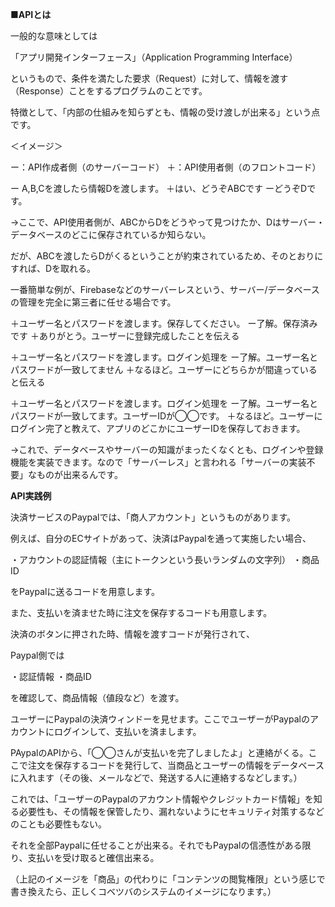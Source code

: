 **■APIとは**

一般的な意味としては

「アプリ開発インターフェース」（Application Programming Interface）

というもので、条件を満たした要求（Request）に対して、情報を渡す（Response）ことをするプログラムのことです。

特徴として、「内部の仕組みを知らずとも、情報の受け渡しが出来る」という点です。

＜イメージ＞

ー：API作成者側（のサーバーコード）
＋：API使用者側（のフロントコード）

ー A,B,Cを渡したら情報Dを渡します。
＋はい、どうぞABCです
ーどうぞDです。

→ここで、API使用者側が、ABCからDをどうやって見つけたか、Dはサーバー・データベースのどこに保存されているか知らない。

だが、ABCを渡したらDがくるということが約束されているため、そのとおりにすれば、Dを取れる。

一番簡単な例が、Firebaseなどのサーバーレスという、サーバー/データベースの管理を完全に第三者に任せる場合です。

＋ユーザー名とパスワードを渡します。保存してください。
ー了解。保存済みです
＋ありがとう。ユーザーに登録完成したことを伝える

＋ユーザー名とパスワードを渡します。ログイン処理を
ー了解。ユーザー名とパスワードが一致してません
＋なるほど。ユーザーにどちらかが間違っていると伝える

＋ユーザー名とパスワードを渡します。ログイン処理を
ー了解。ユーザー名とパスワードが一致してます。ユーザーIDが◯◯です。
＋なるほど。ユーザーにログイン完了と教えて、アプリのどこかにユーザーIDを保存しておきます。

→これで、データベースやサーバーの知識がまったくなくとも、ログインや登録機能を実装できます。なので「サーバーレス」と言われる「サーバーの実装不要」なものが出来るんです。


**API実践例**

決済サービスのPaypalでは、「商人アカウント」というものがあります。

例えば、自分のECサイトがあって、決済はPaypalを通って実施したい場合、

・アカウントの認証情報（主にトークンという長いランダムの文字列）
・商品ID

をPaypalに送るコードを用意します。

また、支払いを済ませた時に注文を保存するコードも用意します。

決済のボタンに押された時、情報を渡すコードが発行されて、

Paypal側では

・認証情報
・商品ID

を確認して、商品情報（値段など）を渡す。

ユーザーにPaypalの決済ウィンドーを見せます。ここでユーザーがPaypalのアカウントにログインして、支払いを済まします。

PAypalのAPIから、「◯◯さんが支払いを完了しましたよ」と連絡がくる。ここで注文を保存するコードを発行して、当商品とユーザーの情報をデータベースに入れます（その後、メールなどで、発送する人に連絡するなどします。）

これでは、「ユーザーのPaypalのアカウント情報やクレジットカード情報」を知る必要性も、その情報を保管したり、漏れないようにセキュリティ対策するなどのことも必要性もない。

それを全部Paypalに任せることが出来る。それでもPaypalの信憑性がある限り、支払いを受け取ると確信出来る。

（上記のイメージを「商品」の代わりに「コンテンツの閲覧権限」という感じで書き換えたら、正しくコベツバのシステムのイメージになります。）
